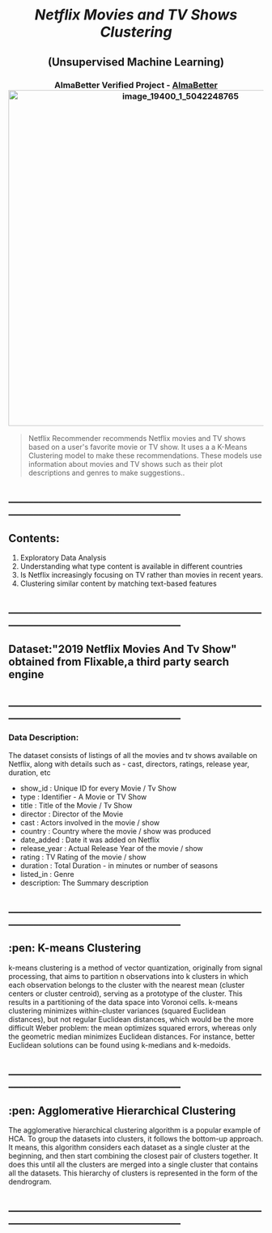 
</p>
<h1 align="center"> <i>Netflix Movies and TV Shows Clustering</i></h1>
<h2 align="center">(Unsupervised Machine Learning) </i></h2>
<h3 align="center"> AlmaBetter Verified Project - <a href="https://www.almabetter.com/"> AlmaBetter <img width="664" alt="image_19400_1_5042248765" src="https://user-images.githubusercontent.com/121742479/229417541-62236170-e834-4584-a0f6-d810f287772e.png"></a> </h3>

><p>Netflix Recommender recommends Netflix movies and TV shows based on a user's favorite movie or TV show. It uses a  a K-Means Clustering model to make these recommendations. These models use information about movies and TV shows such as their plot descriptions and genres to make suggestions..</p>

<h2>____________________________________________________________________________________</h2>
<h2><b>Contents:</b></h2>
<ol>
  <li>Exploratory Data Analysis</li>
  <li>Understanding what type content is available in different countries</li>
  <li>Is Netflix increasingly focusing on TV rather than movies in recent years.</li>
  <li>Clustering similar content by matching text-based features</li>
</ol>
<h2>____________________________________________________________________________________</h2>
<h2><b>Dataset:"2019 Netflix Movies  And Tv Show" obtained from Flixable,a third party search engine </b></h2>
<h2>____________________________________________________________________________________</h2>
<h3><b>Data Description:</b></h3>
The dataset consists of listings of all the movies and tv shows available on Netflix, along with details
such as - cast, directors, ratings, release year, duration, etc
<ul>	
			<li> show_id : Unique ID for every Movie / Tv Show</li>
			<li> type : Identifier - A Movie or TV Show</li>
			<li> title : Title of the Movie / Tv Show</li>
			<li> director : Director of the Movie</li>
			<li> cast : Actors involved in the movie / show</li>
			<li> country : Country where the movie / show was produced</li>
			<li> date_added : Date it was added on Netflix</li>
			<li> release_year : Actual Release Year of the movie / show</li>
			<li> rating : TV Rating of the movie / show</li>
			<li> duration : Total Duration - in minutes or number of seasons</li>
			<li> listed_in : Genre</li>
			<li> description: The Summary description</li>
</ul>


<h2>____________________________________________________________________________________</h2>
<h2> :pen: K-means Clustering </h2>
<p> k-means clustering is a method of vector quantization, originally from signal processing, that aims to partition n observations into k clusters in which each observation belongs to the cluster with the nearest mean (cluster centers or cluster centroid), serving as a prototype of the cluster. This results in a partitioning of the data space into Voronoi cells. k-means clustering minimizes within-cluster variances (squared Euclidean distances), but not regular Euclidean distances, which would be the more difficult Weber problem: the mean optimizes squared errors, whereas only the geometric median minimizes Euclidean distances. For instance, better Euclidean solutions can be found using k-medians and k-medoids.

<h2>____________________________________________________________________________________</h2>

<h2> :pen: Agglomerative Hierarchical Clustering </h2>
<p> The agglomerative hierarchical clustering algorithm is a popular example of HCA. To group the datasets into clusters, it follows the bottom-up approach. It means, this algorithm considers each dataset as a single cluster at the beginning, and then start combining the closest pair of clusters together. It does this until all the clusters are merged into a single cluster that contains all the datasets.
This hierarchy of clusters is represented in the form of the dendrogram.

<h2>____________________________________________________________________________________</h2>

